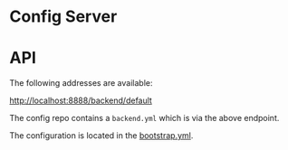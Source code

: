 # Config Server

# API

The following addresses are available:

[http://localhost:8888/backend/default](http://localhost:8888/backend/default)

The config repo contains a `backend.yml` which is via the above endpoint.

The configuration is located in the [bootstrap.yml](src/main/resources/bootstrap.yml).